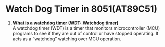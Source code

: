 # Watch Dog Timer in 8051(AT89C51)

1. <u>**What is a watchdog timer (WDT: Watchdog timer)** </u><br>
A watchdog timer (WDT) is a timer that monitors microcontroller (MCU) programs to see if they are out of control or have stopped operating. It acts as a “watchdog” watching over MCU operation.</br>
